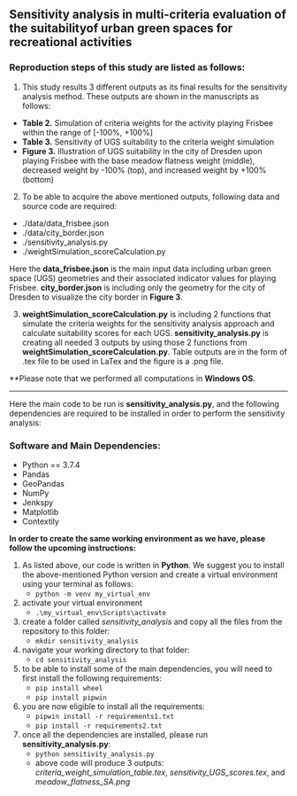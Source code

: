 ## Sensitivity analysis in multi-criteria evaluation of the suitabilityof urban green spaces for recreational activities

### Reproduction steps of this study are listed as follows:

1. This study results 3 different outputs as its final results for the sensitivity analysis method. These outputs are shown in the manuscripts as follows:
- **Table 2.** Simulation of criteria weights for the activity playing Frisbee within the range of [-100%, +100%]
- **Table 3.** Sensitivity of UGS suitability to the criteria weight simulation
- **Figure 3.** Illustration of UGS suitability in the city of Dresden upon playing Frisbee with the base meadow flatness weight (middle), decreased weight by -100% (top), and increased weight by +100% (bottom)

2. To be able to acquire the above mentioned outputs, following data and source code are required:
- ./data/data_frisbee.json 
- ./data/city_border.json
- ./sensitivity_analysis.py
- ./weightSimulation_scoreCalculation.py

Here the **data_frisbee.json** is the main input data including urban green space (UGS) geometries and their associated indicator values for playing Frisbee.    **city_border.json** is including only the geometry for the city of Dresden to visualize the city border in **Figure 3**. 

3. **weightSimulation_scoreCalculation.py** is including 2 functions that simulate the criteria weights for the sensitivity analysis approach and calculate suitability scores for each UGS. **sensitivity_analysis.py** is creating all needed 3 outputs by using those 2 functions from **weightSimulation_scoreCalculation.py**. Table outputs are in the form of .tex file to be used in LaTex and the figure is a .png file.
    
**Please note that we performed all computations in **Windows OS**.

---

Here the main code to be run is **sensitivity_analysis.py**, and the following dependencies are required to be installed in order to perform the sensitivity analysis:

### Software and Main Dependencies:
- Python == 3.7.4
- Pandas
- GeoPandas
- NumPy
- Jenkspy
- Matplotlib
- Contextily
    
**In order to create the same working environment as we have, please follow the upcoming instructions:**

1. As listed above, our code is written in **Python**. We suggest you to install the above-mentioned Python version and create a virtual environment using your                 terminal as follows: <br>
    * `python -m venv my_virtual_env`
2. activate your virtual environment
    * `.\my_virtual_env\Scripts\activate`
3. create a folder called *sensitivity_analysis* and copy all the files from the repository to this folder:
    * `mkdir sensitivity_analysis`
4. navigate your working directory to that folder:
    * `cd sensitivity_analysis`
5. to be able to install some of the main dependencies, you will need to first install the following requirements:
    * `pip install wheel`
    * `pip install pipwin`
6. you are now eligible to install all the requirements:
    * `pipwin install -r requirements1.txt`
    * `pip install -r requirements2.txt`
7. once all the dependencies are installed, please run **sensitivity_analysis.py**:
    * `python sensitivity_analysis.py`
    * above code will produce 3 outputs: *criteria_weight_simulation_table.tex*, *sensitivity_UGS_scores.tex*, and *meadow_flatness_SA.png* 
